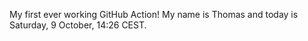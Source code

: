 My first ever working GitHub Action!
My name is Thomas and today is Saturday, 9 October, 14:26 CEST. 
